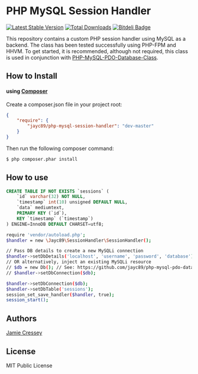 # PHP MySQL Session Handler

[![Latest Stable Version](https://poser.pugx.org/jayc89/php-mysql-session-handler/v/stable.png)](https://packagist.org/packages/jayc89/php-mysql-session-handler)
[![Total Downloads](https://poser.pugx.org/jayc89/php-mysql-session-handler/downloads.png)](https://packagist.org/packages/jayc89/php-mysql-session-handler)
[![Bitdeli Badge](https://d2weczhvl823v0.cloudfront.net/jayc89/php-mysql-session-handler/trend.png)](https://bitdeli.com/free "Bitdeli Badge")

This repository contains a custom PHP session handler using MySQL as a backend. The class has been tested successfully using PHP-FPM and HHVM. To get started, it is recommended, although not required, this class is used in conjunction with [PHP-MySQL-PDO-Database-Class](https://github.com/jayc89/php-mysql-pdo-database-class).

## How to Install

#### using [Composer](http://getcomposer.org/)

Create a composer.json file in your project root:
    
```json
{
    "require": {
        "jayc89/php-mysql-session-handler": "dev-master"
    }
}
```

Then run the following composer command:

```bash
$ php composer.phar install
```

## How to use

```sql
CREATE TABLE IF NOT EXISTS `sessions` (
    `id` varchar(32) NOT NULL,
    `timestamp` int(10) unsigned DEFAULT NULL,
    `data` mediumtext,
    PRIMARY KEY (`id`),
    KEY `timestamp` (`timestamp`)
) ENGINE=InnoDB DEFAULT CHARSET=utf8;

```

```sh
require 'vendor/autoload.php';
$handler = new \Jayc89\SessionHandler\SessionHandler();

// Pass DB details to create a new MySQLi connection
$handler->setDbDetails('localhost', 'username', 'password', 'database');
// OR alternatively, inject an existing MySQLi resource
// $db = new Db(); // See: https://github.com/jayc89/php-mysql-pdo-database-class
// $handler->setDbConnection($db);

$handler->setDbConnection($db);
$handler->setDbTable('sessions');
session_set_save_handler($handler, true);
session_start();

```

## Authors

[Jamie Cressey](https://github.com/jayc89)

## License

MIT Public License
